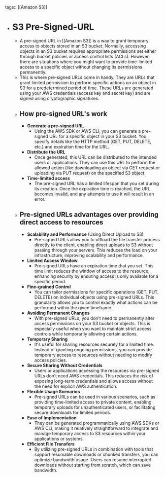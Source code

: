 tags:: [[Amazon S3]]

- # S3 Pre-Signed-URL
	- A pre-signed URL in [[Amazon S3]] is a way to grant temporary access to objects stored in an S3 bucket. Normally, accessing objects in an S3 bucket requires appropriate permissions set either through bucket policies or access control lists (ACLs). However, there are situations where you might want to provide time-limited access to a specific object without changing its permissions permanently.
	- This is where pre-signed URLs come in handy. They are URLs that grant limited permission to perform specific actions on an object in S3 for a predetermined period of time. These URLs are generated using your AWS credentials (access key and secret key) and are signed using cryptographic signatures.
	- ## How pre-signed URL's work
		- **Generate a pre-signed URL**
			- Using the AWS SDK or AWS CLI, you can generate a pre-signed URL for a specific object in your S3 bucket. You specify details like the HTTP method (GET, PUT, DELETE, etc.) and expiration time for the URL.
		- **Distribute the URL**
			- Once generated, this URL can be distributed to the intended users or applications. They can use this URL to perform the allowed action (like downloading an object via GET request or uploading via PUT request) on the specified S3 object.
		- **Time-limited access**
			- The pre-signed URL has a limited lifespan that you set during its creation. Once the expiration time is reached, the URL becomes invalid, and any attempts to use it will result in an error.
	- ## Pre-signed URLs advantages over providing direct access to resources
		- **Scalability and Performance** (Using Direct Upload to S3)
			- Pre-signed URLs allow you to offload the file transfer process directly to the client, enabling direct uploads to S3 without passing through your servers. This reduces the load on your infrastructure, improving scalability and performance.
		- **Limited Access Window**
			- Pre-signed URLs have an expiration time that you set. This time limit reduces the window of access to the resource, enhancing security by ensuring access is only available for a specific period.
		- **Fine-grained Control**
			- You can tailor permissions for specific operations (GET, PUT, DELETE) on individual objects using pre-signed URLs. This granularity allows you to control exactly what actions can be performed within the given timeframe.
		- **Avoiding Permanent Changes**
			- With pre-signed URLs, you don't need to permanently alter access permissions on your S3 bucket or objects. This is especially useful when you want to maintain strict access controls while temporarily allowing certain actions.
		- **Temporary Sharing**
			- It's useful for sharing resources securely for a limited time. Instead of granting ongoing permissions, you can provide temporary access to resources without needing to modify access policies.
		- **Secure Sharing Without Credentials**
			- Users or applications accessing the resources via pre-signed URLs don’t need AWS credentials. This reduces the risk of exposing long-term credentials and allows access without the need for explicit AWS authentication.
		- **Flexible Usage Scenarios**
			- Pre-signed URLs can be used in various scenarios, such as providing time-limited access to private content, enabling temporary uploads for unauthenticated users, or facilitating secure downloads for limited periods.
		- **Ease of Implementation**
			- They can be generated programmatically using AWS SDKs or AWS CLI, making it relatively straightforward to integrate and manage temporary access to S3 resources within your applications or systems.
		- **Efficient File Transfers**
			- By utilizing pre-signed URLs in combination with tools that support resumable downloads or chunked transfers, you can optimize bandwidth usage. Users can resume interrupted downloads without starting from scratch, which can save bandwidth.